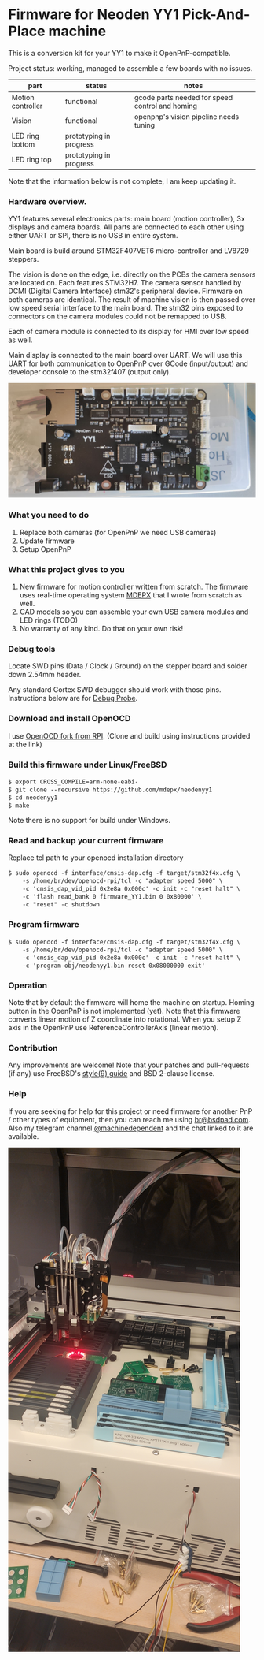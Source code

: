 # Firmware for Neoden YY1 Pick-And-Place machine

This is a conversion kit for your YY1 to make it OpenPnP-compatible.

Project status: working, managed to assemble a few boards with no issues.

| part              | status  |  notes |
| ----------------- | ------- | ------ |
| Motion controller | functional              | gcode parts needed for speed control and homing     |
| Vision            | functional              | openpnp's vision pipeline needs tuning |
| LED ring bottom   | prototyping in progress | |
| LED ring top      | prototyping in progress | |

Note that the information below is not complete, I am keep updating it.

### Hardware overview.

YY1 features several electronics parts: main board (motion controller), 3x displays and camera boards. All parts are connected to each other using either UART or SPI, there is no USB in entire system.

Main board is build around STM32F407VET6 micro-controller and LV8729 steppers.

The vision is done on the edge, i.e. directly on the PCBs the camera sensors are located on. Each features STM32H7. The camera sensor handled by DCMI (Digital Camera Interface) stm32's peripheral device. Firmware on both cameras are identical. The result of machine vision is then passed over low speed serial interface to the main board. The stm32 pins exposed to connectors on the camera modules could not be remapped to USB.

Each of camera module is connected to its display for HMI over low speed as well.

Main display is connected to the main board over UART.
We will use this UART for both communication to OpenPnP over GCode (input/output) and developer console to the stm32f407 (output only).

![Stepper board](https://raw.githubusercontent.com/mdepx/neodenyy1/master/images/stepper_board.jpg)

### What you need to do

 1) Replace both cameras (for OpenPnP we need USB cameras)
 2) Update firmware
 3) Setup OpenPnP

### What this project gives to you

 1) New firmware for motion controller written from scratch. The firmware uses real-time operating system [MDEPX](https://github.com/mdepx/mdepx) that I wrote from scratch as well.
 2) CAD models so you can assemble your own USB camera modules and LED rings (TODO)
 3) No warranty of any kind. Do that on your own risk!

### Debug tools

Locate SWD pins (Data / Clock / Ground) on the stepper board and solder down 2.54mm header.

Any standard Cortex SWD debugger should work with those pins. Instructions below are for [Debug Probe](https://www.raspberrypi.com/products/debug-probe/).

### Download and install OpenOCD

I use [OpenOCD fork from RPI](https://github.com/raspberrypi/openocd.git).
(Clone and build using instructions provided at the link)

### Build this firmware under Linux/FreeBSD
    $ export CROSS_COMPILE=arm-none-eabi-
    $ git clone --recursive https://github.com/mdepx/neodenyy1
    $ cd neodenyy1
    $ make

Note there is no support for build under Windows.

### Read and backup your current firmware

Replace tcl path to your openocd installation directory

    $ sudo openocd -f interface/cmsis-dap.cfg -f target/stm32f4x.cfg \
        -s /home/br/dev/openocd-rpi/tcl -c "adapter speed 5000" \
        -c 'cmsis_dap_vid_pid 0x2e8a 0x000c' -c init -c "reset halt" \
        -c 'flash read_bank 0 firmware_YY1.bin 0 0x80000' \
        -c "reset" -c shutdown

### Program firmware
    $ sudo openocd -f interface/cmsis-dap.cfg -f target/stm32f4x.cfg \
        -s /home/br/dev/openocd-rpi/tcl -c "adapter speed 5000" \
        -c 'cmsis_dap_vid_pid 0x2e8a 0x000c' -c init -c "reset halt" \
        -c 'program obj/neodenyy1.bin reset 0x08000000 exit'

### Operation

Note that by default the firmware will home the machine on startup. Homing button in the OpenPnP is not implemented (yet).
Note that this firmware converts linear motion of Z coordinate into rotational. When you setup Z axis in the OpenPnP use ReferenceControllerAxis (linear motion).

### Contribution

Any improvements are welcome! Note that your patches and pull-requests (if any) use FreeBSD's [style(9) guide](https://man.freebsd.org/cgi/man.cgi?style(9)) and BSD 2-clause license.

### Help

If you are seeking for help for this project or need firmware for another PnP / other types of equipment, then you can reach me using br@bsdpad.com.
Also my telegram channel [@machinedependent](https://t.me/machinedependent) and the chat linked to it are available.

![NeoDen YY1](https://raw.githubusercontent.com/mdepx/neodenyy1/master/images/neodenyy1.jpg)
